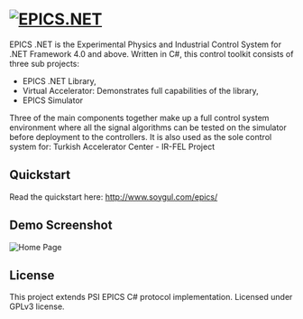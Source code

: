 # [![EPICS.NET](http://soygul.com/epics/logo.png)](http://www.soygul.com/epics/)
EPICS .NET is the Experimental Physics and Industrial Control System for .NET Framework 4.0 and above. Written in C#, this control toolkit consists of three sub projects:
* EPICS .NET Library,
* Virtual Accelerator: Demonstrates full capabilities of the library,
* EPICS Simulator

Three of the main components together make up a full control system environment where all the signal algorithms can be tested on the simulator before deployment to the controllers. It is also used as the sole control system for: Turkish Accelerator Center - IR-FEL Project

## Quickstart
Read the quickstart here: http://www.soygul.com/epics/

## Demo Screenshot

![Home Page](http://soygul.com/epics/hmi.png)

## License

This project extends PSI EPICS C# protocol implementation. Licensed under GPLv3 license.
